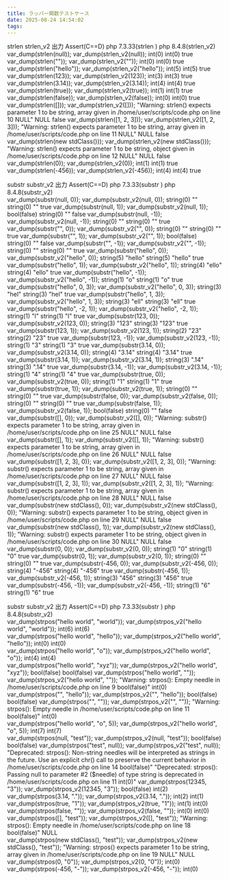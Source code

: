 ```yaml
---
title: ラッパー関数テストケース
date: 2025-08-24 14:54:02
tags:
---
```



strlen 	strlen_v2	出力		Assert(C==D)
		php 7.3.33(strlen )	php 8.4.8(strlen_v2)	
var_dump(strlen(null));	var_dump(strlen_v2(null));	int(0)	int(0)	true
var_dump(strlen(""));	var_dump(strlen_v2(""));	int(0)	int(0)	true
var_dump(strlen("hello"));	var_dump(strlen_v2("hello"));	int(5)	int(5)	true
var_dump(strlen(123));	var_dump(strlen_v2(123));	int(3)	int(3)	true
var_dump(strlen(3.14));	var_dump(strlen_v2(3.14));	int(4)	int(4)	true
var_dump(strlen(true));	var_dump(strlen_v2(true));	int(1)	int(1)	true
var_dump(strlen(false));	var_dump(strlen_v2(false));	int(0)	int(0)	true
var_dump(strlen([]));	var_dump(strlen_v2([]));	"Warning: strlen() expects parameter 1 to be string, array given in /home/user/scripts/code.php on line 10
NULL"	NULL	false
var_dump(strlen([1, 2, 3]));	var_dump(strlen_v2([1, 2, 3]));	"Warning: strlen() expects parameter 1 to be string, array given in /home/user/scripts/code.php on line 11
NULL"	NULL	false
var_dump(strlen(new stdClass()));	var_dump(strlen_v2(new stdClass()));	"Warning: strlen() expects parameter 1 to be string, object given in /home/user/scripts/code.php on line 12
NULL"	NULL	false
var_dump(strlen(0));	var_dump(strlen_v2(0));	int(1)	int(1)	true
var_dump(strlen(-456));	var_dump(strlen_v2(-456));	int(4)	int(4)	true
				
				
substr 	substr_v2	出力		Assert(C==D)
		php 7.3.33(substr )	php 8.4.8(substr_v2)	
var_dump(substr(null, 0));	var_dump(substr_v2(null, 0));	string(0) ""	string(0) ""	true
var_dump(substr(null, 1));	var_dump(substr_v2(null, 1));	bool(false)	string(0) ""	false
var_dump(substr(null, -1));	var_dump(substr_v2(null, -1));	string(0) ""	string(0) ""	true
var_dump(substr("", 0));	var_dump(substr_v2("", 0));	string(0) ""	string(0) ""	true
var_dump(substr("", 1));	var_dump(substr_v2("", 1));	bool(false)	string(0) ""	false
var_dump(substr("", -1));	var_dump(substr_v2("", -1));	string(0) ""	string(0) ""	true
var_dump(substr("hello", 0));	var_dump(substr_v2("hello", 0));	string(5) "hello"	string(5) "hello"	true
var_dump(substr("hello", 1));	var_dump(substr_v2("hello", 1));	string(4) "ello"	string(4) "ello"	true
var_dump(substr("hello", -1));	var_dump(substr_v2("hello", -1));	string(1) "o"	string(1) "o"	true
var_dump(substr("hello", 0, 3));	var_dump(substr_v2("hello", 0, 3));	string(3) "hel"	string(3) "hel"	true
var_dump(substr("hello", 1, 3));	var_dump(substr_v2("hello", 1, 3));	string(3) "ell"	string(3) "ell"	true
var_dump(substr("hello", -2, 1));	var_dump(substr_v2("hello", -2, 1));	string(1) "l"	string(1) "l"	true
var_dump(substr(123, 0));	var_dump(substr_v2(123, 0));	string(3) "123"	string(3) "123"	true
var_dump(substr(123, 1));	var_dump(substr_v2(123, 1));	string(2) "23"	string(2) "23"	true
var_dump(substr(123, -1));	var_dump(substr_v2(123, -1));	string(1) "3"	string(1) "3"	true
var_dump(substr(3.14, 0));	var_dump(substr_v2(3.14, 0));	string(4) "3.14"	string(4) "3.14"	true
var_dump(substr(3.14, 1));	var_dump(substr_v2(3.14, 1));	string(3) ".14"	string(3) ".14"	true
var_dump(substr(3.14, -1));	var_dump(substr_v2(3.14, -1));	string(1) "4"	string(1) "4"	true
var_dump(substr(true, 0));	var_dump(substr_v2(true, 0));	string(1) "1"	string(1) "1"	true
var_dump(substr(true, 1));	var_dump(substr_v2(true, 1));	string(0) ""	string(0) ""	true
var_dump(substr(false, 0));	var_dump(substr_v2(false, 0));	string(0) ""	string(0) ""	true
var_dump(substr(false, 1));	var_dump(substr_v2(false, 1));	bool(false)	string(0) ""	false
var_dump(substr([], 0));	var_dump(substr_v2([], 0));	"Warning: substr() expects parameter 1 to be string, array given in /home/user/scripts/code.php on line 25
NULL"	NULL	false
var_dump(substr([], 1));	var_dump(substr_v2([], 1));	"Warning: substr() expects parameter 1 to be string, array given in /home/user/scripts/code.php on line 26
NULL"	NULL	false
var_dump(substr([1, 2, 3], 0));	var_dump(substr_v2([1, 2, 3], 0));	"Warning: substr() expects parameter 1 to be string, array given in /home/user/scripts/code.php on line 27
NULL"	NULL	false
var_dump(substr([1, 2, 3], 1));	var_dump(substr_v2([1, 2, 3], 1));	"Warning: substr() expects parameter 1 to be string, array given in /home/user/scripts/code.php on line 28
NULL"	NULL	false
var_dump(substr(new stdClass(), 0));	var_dump(substr_v2(new stdClass(), 0));	"Warning: substr() expects parameter 1 to be string, object given in /home/user/scripts/code.php on line 29
NULL"	NULL	false
var_dump(substr(new stdClass(), 1));	var_dump(substr_v2(new stdClass(), 1));	"Warning: substr() expects parameter 1 to be string, object given in /home/user/scripts/code.php on line 30
NULL"	NULL	false
var_dump(substr(0, 0));	var_dump(substr_v2(0, 0));	string(1) "0"	string(1) "0"	true
var_dump(substr(0, 1));	var_dump(substr_v2(0, 1));	string(0) ""	string(0) ""	true
var_dump(substr(-456, 0));	var_dump(substr_v2(-456, 0));	string(4) "-456"	string(4) "-456"	true
var_dump(substr(-456, 1));	var_dump(substr_v2(-456, 1));	string(3) "456"	string(3) "456"	true
var_dump(substr(-456, -1));	var_dump(substr_v2(-456, -1));	string(1) "6"	string(1) "6"	true
				
				
substr 	substr_v2	出力		Assert(C==D)
		php 7.3.33(substr )	php 8.4.8(substr_v2)	
var_dump(strpos("hello world", "world"));	var_dump(strpos_v2("hello world", "world"));	int(6)	int(6)	
var_dump(strpos("hello world", "hello"));	var_dump(strpos_v2("hello world", "hello"));	int(0)	int(0)	
var_dump(strpos("hello world", "o"));	var_dump(strpos_v2("hello world", "o"));	int(4)	int(4)	
var_dump(strpos("hello world", "xyz"));	var_dump(strpos_v2("hello world", "xyz"));	bool(false)	bool(false)	
var_dump(strpos("hello world", ""));	var_dump(strpos_v2("hello world", ""));	"Warning: strpos(): Empty needle in /home/user/scripts/code.php on line 9
bool(false)"	int(0)	
var_dump(strpos("", "hello"));	var_dump(strpos_v2("", "hello"));	bool(false)	bool(false)	
var_dump(strpos("", ""));	var_dump(strpos_v2("", ""));	"Warning: strpos(): Empty needle in /home/user/scripts/code.php on line 11
bool(false)"	int(0)	
var_dump(strpos("hello world", "o", 5));	var_dump(strpos_v2("hello world", "o", 5));	int(7)	int(7)	
var_dump(strpos(null, "test"));	var_dump(strpos_v2(null, "test"));	bool(false)	bool(false)	
var_dump(strpos("test", null));	var_dump(strpos_v2("test", null));	"Deprecated: strpos(): Non-string needles will be interpreted as strings in the future. Use an explicit chr() call to preserve the current behavior in /home/user/scripts/code.php on line 14
bool(false)"	"Deprecated: strpos(): Passing null to parameter #2 ($needle) of type string is deprecated in /home/user/scripts/code.php on line 11
int(0)"	
var_dump(strpos(12345, "3"));	var_dump(strpos_v2(12345, "3"));	bool(false)	int(2)	
var_dump(strpos(3.14, "."));	var_dump(strpos_v2(3.14, "."));	int(2)	int(1)	
var_dump(strpos(true, "1"));	var_dump(strpos_v2(true, "1"));	int(1)	int(0)	
var_dump(strpos(false, ""));	var_dump(strpos_v2(false, ""));	int(0)	int(0)	
var_dump(strpos([], "test"));	var_dump(strpos_v2([], "test"));	"Warning: strpos(): Empty needle in /home/user/scripts/code.php on line 18
bool(false)"	NULL	
var_dump(strpos(new stdClass(), "test"));	var_dump(strpos_v2(new stdClass(), "test"));	"Warning: strpos() expects parameter 1 to be string, array given in /home/user/scripts/code.php on line 19
NULL"	NULL	
var_dump(strpos(0, "0"));	var_dump(strpos_v2(0, "0"));		int(0)	
var_dump(strpos(-456, "-"));	var_dump(strpos_v2(-456, "-"));		int(0)	
